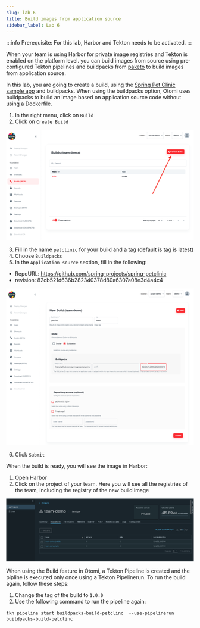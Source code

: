 ```yaml
---
slug: lab-6
title: Build images from application source
sidebar_label: Lab 6
---
```


:::info
Prerequisite: For this lab, Harbor and Tekton needs to be activated.
:::

When your team is using Harbor for private image registries and Tekton is enabled on the platform level. you can build images from source using pre-configured Tekton pipelines and buildpacks from [paketo](https://buildpacks.io/docs/buildpack-author-guide/package-a-buildpack/) to build images from application source.

In this lab, you are going to create a build, using the [Spring Pet Clinic sample app](https://github.com/spring-projects/spring-petclinic) and buildpacks. When using the buildpacks option, Otomi uses buildpacks to build an image based on application source code without using a Dockerfile.

1. In the right menu, click on `Build`
2. Click on `Create Build`

![harbor-projects](../../img/create-build.png)

3. Fill in the name `petclinic` for your build and a tag (default is tag is latest)
4. Choose `Buildpacks`
5. In the `Application source` section, fill in the following:
- RepoURL: https://github.com/spring-projects/spring-petclinic
- revision: 82cb521d636b282340378d80a6307a08e3d4a4c4

![harbor-projects](../../img/build-buildpacks.png)

6. Click `Submit`


When the build is ready, you will see the image in Harbor:

1. Open Harbor
2. Click on the project of your team. Here you will see all the registries of the team, including the registry of the new build image
   

![harbor-projects](../../img/see-build-harbor.png)

When using the Build feature in Otomi, a Tekton Pipeline is created and the pipline is executed only once using a Tekton Pipelinerun. To run the build again, follow these steps:

1. Change the tag of the build to `1.0.0`
2. Use the following command to run the pipeline again:

```
tkn pipeline start buildpacks-build-petclinc  --use-pipelinerun buildpacks-build-petclinc
```